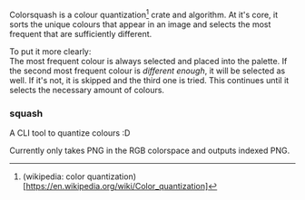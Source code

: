 Colorsquash is a colour quantization[^1] crate and algorithm.
At it's core, it sorts the unique colours that appear in an image
and selects the most frequent that are sufficiently different.

To put it more clearly:  
The most frequent colour is always selected and placed into the palette.
If the second most frequent colour is *different enough*, it will be selected
as well. If it's not, it is skipped and the third one is tried. This continues
until it selects the necessary amount of colours.

[^1]: (wikipedia: color quantization)[https://en.wikipedia.org/wiki/Color_quantization]

### squash
A CLI tool to quantize colours :D

Currently only takes PNG in the RGB colorspace and outputs indexed PNG.
